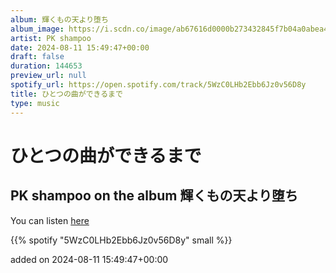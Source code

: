 ```yaml
---
album: 輝くもの天より堕ち
album_image: https://i.scdn.co/image/ab67616d0000b273432845f7b04a0abea4a1faaa
artist: PK shampoo
date: 2024-08-11 15:49:47+00:00
draft: false
duration: 144653
preview_url: null
spotify_url: https://open.spotify.com/track/5WzC0LHb2Ebb6Jz0v56D8y
title: ひとつの曲ができるまで
type: music
---
```



# ひとつの曲ができるまで

## PK shampoo on the album 輝くもの天より堕ち

You can listen [here](https://open.spotify.com/track/5WzC0LHb2Ebb6Jz0v56D8y)

{{% spotify "5WzC0LHb2Ebb6Jz0v56D8y" small %}}

added on 2024-08-11 15:49:47+00:00